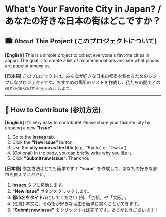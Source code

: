 # What's Your Favorite City in Japan? / あなたの好きな日本の街はどこですか？

## 🏙️ About This Project (このプロジェクトについて)

**[English]**
This is a simple project to collect everyone's favorite cities in Japan. The goal is to create a list of recommendations and see what places are popular among us.

**[日本語]**
このプロジェクトは、みんなが好きな日本の都市を集めるためのシンプルなプロジェクトです。おすすめの場所のリストを作成し、私たちの間でどの街が人気なのかを見てみましょう。

---

## 📝 How to Contribute (参加方法)

**[English]**
It's very easy to contribute! Please share your favorite city by creating a new **"Issue"**.

1.  Go to the **[Issues](https://github.com/Luo0515/AttractingContributors/issues)** tab.
2.  Click the **"New issue"** button.
3.  Use the **city name as the title** (e.g., "Kyoto" or "Osaka").
4.  (Optional) In the body, you can briefly write why you like it.
5.  Click **"Submit new issue"**. Thank you!

**[日本語]**
参加方法はとても簡単です！ **"Issue"** を作成して、あなたの好きな都市を教えてください。

1.  **[Issues](https://github.com/Luo0515/AttractingContributors/issues)** タブに移動します。
2.  **"New issue"** ボタンをクリックします。
3.  **都市名をタイトル**にしてください (例: 「京都」や「大阪」)。
4.  (任意) 本文に、その街が好きな理由を簡単に書くことができます。
5.  **"Submit new issue"** をクリックすれば完了です。ありがとうございます！
